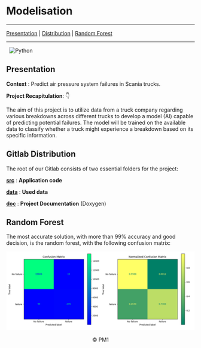# Modelisation

---
[Presentation](#presentation) | [Distribution](#gitlab-distribution) | [Random Forest](#random-forest)

---

&nbsp; ![Python](https://img.shields.io/badge/Python-3776AB.svg?style=for-the-badge&logo=Python&logoColor=white)


</div>

## Presentation

**Context** : Predict air pressure system failures in Scania trucks.

**Project Recapitulation**: 👇

The aim of this project is to utilize data from a truck company regarding various breakdowns across different trucks to develop a model (AI) capable of predicting potential failures. The model will be trained on the available data to classify whether a truck might experience a breakdown based on its specific information.

## Gitlab Distribution

The root of our Gitlab consists of two essential folders for the project:

[**src**](src) : **Application code**

[**data**](data) : **Used data**

[**doc**](doc) : **Project Documentation** (Doxygen)



## Random Forest

The most accurate solution, with more than 99% accuracy and good decision, is the random forest, with the following confusion matrix:

![RandomForest](doc/img/RandomForestScania.png)

<div align = center>
© PM1
</div>
